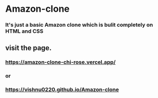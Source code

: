 # Amazon-clone
### It's just a basic Amazon clone which is bulit completely on HTML and CSS

## visit the page.
### https://amazon-clone-chi-rose.vercel.app/
### or
### https://vishnu0220.github.io/Amazon-clone
